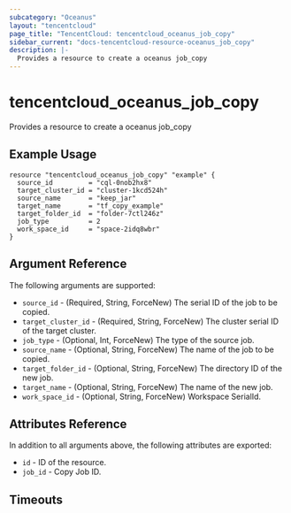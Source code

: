 ```yaml
---
subcategory: "Oceanus"
layout: "tencentcloud"
page_title: "TencentCloud: tencentcloud_oceanus_job_copy"
sidebar_current: "docs-tencentcloud-resource-oceanus_job_copy"
description: |-
  Provides a resource to create a oceanus job_copy
---
```


# tencentcloud_oceanus_job_copy

Provides a resource to create a oceanus job_copy

## Example Usage

```hcl
resource "tencentcloud_oceanus_job_copy" "example" {
  source_id         = "cql-0nob2hx8"
  target_cluster_id = "cluster-1kcd524h"
  source_name       = "keep_jar"
  target_name       = "tf_copy_example"
  target_folder_id  = "folder-7ctl246z"
  job_type          = 2
  work_space_id     = "space-2idq8wbr"
}
```

## Argument Reference

The following arguments are supported:

* `source_id` - (Required, String, ForceNew) The serial ID of the job to be copied.
* `target_cluster_id` - (Required, String, ForceNew) The cluster serial ID of the target cluster.
* `job_type` - (Optional, Int, ForceNew) The type of the source job.
* `source_name` - (Optional, String, ForceNew) The name of the job to be copied.
* `target_folder_id` - (Optional, String, ForceNew) The directory ID of the new job.
* `target_name` - (Optional, String, ForceNew) The name of the new job.
* `work_space_id` - (Optional, String, ForceNew) Workspace SerialId.

## Attributes Reference

In addition to all arguments above, the following attributes are exported:

* `id` - ID of the resource.
* `job_id` - Copy Job ID.


## Timeouts

<no value>


